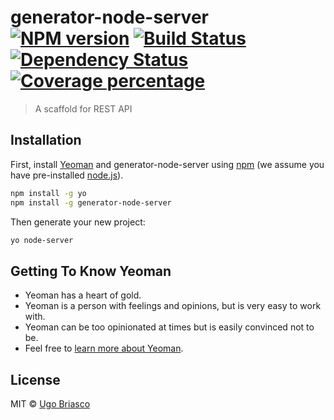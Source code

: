 # generator-node-server [![NPM version][npm-image]][npm-url] [![Build Status][travis-image]][travis-url] [![Dependency Status][daviddm-image]][daviddm-url] [![Coverage percentage][coveralls-image]][coveralls-url]

> A scaffold for REST API

## Installation

First, install [Yeoman](http://yeoman.io) and generator-node-server using [npm](https://www.npmjs.com/) (we assume you have pre-installed [node.js](https://nodejs.org/)).

```bash
npm install -g yo
npm install -g generator-node-server
```

Then generate your new project:

```bash
yo node-server
```

## Getting To Know Yeoman

- Yeoman has a heart of gold.
- Yeoman is a person with feelings and opinions, but is very easy to work with.
- Yeoman can be too opinionated at times but is easily convinced not to be.
- Feel free to [learn more about Yeoman](http://yeoman.io/).

## License

MIT © [Ugo Briasco](https://ugobriasco.me)

[npm-image]: https://badge.fury.io/js/generator-node-server.svg
[npm-url]: https://npmjs.org/package/generator-node-server
[travis-image]: https://travis-ci.com/ugobriasco/generator-node-server.svg?branch=master
[travis-url]: https://travis-ci.com/ugobriasco/generator-node-server
[daviddm-image]: https://david-dm.org/ugobriasco/generator-node-server.svg?theme=shields.io
[daviddm-url]: https://david-dm.org/ugobriasco/generator-node-server
[coveralls-image]: https://coveralls.io/repos/ugobriasco/generator-node-server/badge.svg
[coveralls-url]: https://coveralls.io/r/ugobriasco/generator-node-server
